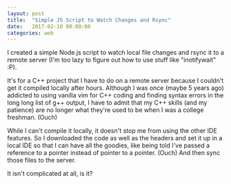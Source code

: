 ```yaml
---                                                                                                                     
layout: post
title:  "Simple JS Script to Watch Changes and Rsync"
date:   2017-02-10 00:00:00
categories: web
---
```


I created a simple Node.js script to watch local file changes and rsync it to a remote server (I'm too lazy to figure out how to use stuff like "inotifywait" :P).

It's for a C++ project that I have to do on a remote server because I couldn't get it compiled locally after hours. Although I was once (maybe 5 years ago) addicted to using vanilla vim for C++ coding and finding syntax errors in the long long list of g++ output, I have to admit that my C++ skills (and my patience) are no longer what they're used to be when I was a college freshman. (Ouch)

While I can't compile it locally, it doesn't stop me from using the other IDE features. So I downloaded the code as well as the headers and set it up in a local IDE so that I can have all the goodies, like being told I've passed a reference to a pointer instead of pointer to a pointer. (Ouch) And then sync those files to the server.

It isn't complicated at all, is it?

<script src="https://gist.github.com/guanlun/8442bf9ecb8b2f3b645392e9beaf11d2"></script>
